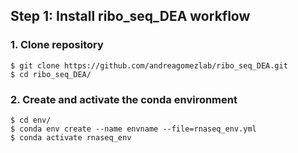 ## Step 1: Install ribo_seq_DEA workflow

### 1. Clone repository
```shell
$ git clone https://github.com/andreagomezlab/ribo_seq_DEA.git
$ cd ribo_seq_DEA/
```

### 2. Create and activate the conda environment
```shell
$ cd env/
$ conda env create --name envname --file=rnaseq_env.yml 
$ conda activate rnaseq_env
```